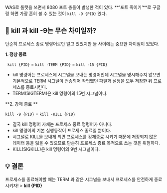 WAS로 톰캣을 쓰면서 8080 포트 충돌이 발생한 적이 있다.
**'포트 죽이기'**로 구글링 하면 가장 흔히 볼 수 있는 것이 `kill -9 {PID}` 였다.

## 👀 kill 과 kill -9는 무슨 차이일까?
단순히 프로세스 종료 명령어로만 알고 있었지만 둘 사이에는 중요한 차이점이 있었다.

**1. 정상 종료**

` kill {PID}` = `kill -TERM {PID}` = `kill -15 {PID}`
-  kill 명령어는 프로세스에 시그널을 보내는 명령어인데 시그널을 명시해주지 않으면 기본적으로 TERM 시그널이 전송되어 작업했던 파일과 설정을 모두 저장한 뒤 프로세스를 종료시킨다.
- TERM(SIGTERM)은 kill 명령어의 15번 시그널이다.

**2. 강제 종료  **

`kill -9 {PID}` = `kill -KILL {PID}`

- 결국 kill 명령어 자체는 프로세스 종료 명령어가 아니다. 
- kill 명령어의 기본 실행동작이 프로세스 종료일 뿐이다.
- 시그널로 KILL을 보내게 되면 프로세스를 강제종료 시키기 때문에 저장되지 않은 데이터 등을 잃을 수 있으므로 단순히 프로세스 종료 목적으로 쓰는 것은 위험하다.
- KILL(SIGKILL)은 kill  명령어의 9번 시그널이다.

## 💡 결론
프로세스를 종료해야할 때는 TERM 과 같은 시그널을 보내서 프로세스를 안전하게 종료시키자!
&gt; **kill {PID}**
